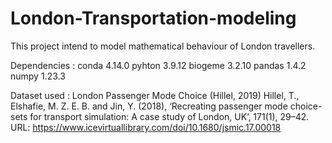 # London-Transportation-modeling
This project intend to model mathematical behaviour of London travellers.

Dependencies : 
  conda                         4.14.0
  pyhton                        3.9.12
  biogeme                       3.2.10
  pandas                        1.4.2                               
  numpy                         1.23.3
  




Dataset used : London Passenger Mode Choice (Hillel, 2019)
Hillel, T., Elshafie, M. Z. E. B. and Jin, Y. (2018), ‘Recreating passenger mode choice-sets for transport simulation: A case study of London, UK’, 171(1), 29–42.
URL: https://www.icevirtuallibrary.com/doi/10.1680/jsmic.17.00018


  
